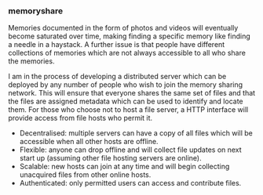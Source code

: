 ### memoryshare

Memories documented in the form of photos and videos will eventually become saturated over time, making finding a specific memory like finding a needle in a haystack. A further issue is that people have different collections of memories which are not always accessible to all who share the memories.

I am in the process of developing a distributed server which can be deployed by any number of people who wish to join the memory sharing network. This will ensure that everyone shares the same set of files and that the files are assigned metadata which can be used to identify and locate them. For those who choose not to host a file server, a HTTP interface will provide access from file hosts who permit it.
* Decentralised: multiple servers can have a copy of all files which will be accessible when all other hosts are offline.
* Flexible: anyone can drop offline and will collect file updates on next start up (assuming other file hosting servers are online).
* Scalable: new hosts can join at any time and will begin collecting unacquired files from other online hosts. 
* Authenticated: only permitted users can access and contribute files.